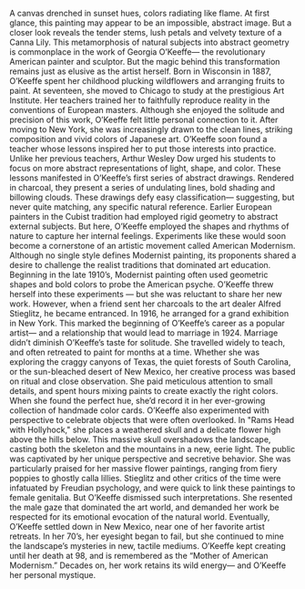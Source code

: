A canvas drenched in sunset hues, colors radiating like flame. At first glance, this painting may appear  to be an impossible, abstract image. But a closer look reveals  the tender stems, lush petals and velvety texture  of a Canna Lily. This metamorphosis of natural subjects into abstract geometry is commonplace in the work  of Georgia O’Keeffe— the revolutionary American painter  and sculptor. But the magic behind  this transformation remains just as elusive as the artist herself. Born in Wisconsin in 1887, O’Keeffe spent her childhood plucking wildflowers and arranging fruits to paint. At seventeen, she moved to Chicago  to study at the prestigious Art Institute. Her teachers trained her  to faithfully reproduce reality in the conventions of European masters. Although she enjoyed the solitude  and precision of this work, O’Keeffe felt little  personal connection to it. After moving to New York, she was  increasingly drawn to the clean lines, striking composition and vivid colors  of Japanese art. O’Keeffe soon found a teacher  whose lessons inspired her to put those interests into practice. Unlike her previous teachers, Arthur Wesley Dow urged his students to focus on more abstract representations of light, shape, and color. These lessons manifested in O’Keeffe’s first series of abstract drawings. Rendered in charcoal, they present  a series of undulating lines, bold shading and billowing clouds. These drawings defy easy classification— suggesting, but never quite matching, any specific natural reference. Earlier European painters  in the Cubist tradition had employed rigid geometry to abstract external subjects. But here, O’Keeffe employed  the shapes and rhythms of nature to capture her internal feelings. Experiments like these  would soon become a cornerstone of an artistic movement  called American Modernism. Although no single style defines  Modernist painting, its proponents shared a desire  to challenge the realist traditions that dominated art education. Beginning in the late 1910’s,  Modernist painting often used geometric shapes  and bold colors to probe the American psyche. O’Keeffe threw herself  into these experiments — but she was reluctant  to share her new work. However, when a friend sent her charcoals to the art dealer Alfred Stieglitz, he became entranced. In 1916, he arranged  for a grand exhibition in New York. This marked the beginning of O’Keeffe’s career as a popular artist— and a relationship that would lead  to marriage in 1924. Marriage didn’t diminish O’Keeffe’s taste for solitude. She travelled widely to teach, and often retreated to paint  for months at a time. Whether she was exploring  the craggy canyons of Texas, the quiet forests of South Carolina,  or the sun-bleached desert of New Mexico, her creative process was based on  ritual and close observation. She paid meticulous attention  to small details, and spent hours mixing paints  to create exactly the right colors. When she found the perfect hue, she’d record it in her ever-growing collection of handmade color cards. O’Keeffe also experimented  with perspective to celebrate objects that were often overlooked. In "Rams Head with Hollyhock," she places a weathered skull  and a delicate flower high above the hills below. This massive skull overshadows  the landscape, casting both the skeleton  and the mountains in a new, eerie light. The public was captivated by her  unique perspective and secretive behavior. She was particularly praised  for her massive flower paintings, ranging from fiery poppies  to ghostly calla lillies. Stieglitz and other critics of the time  were infatuated by Freudian psychology, and were quick to link these paintings to female genitalia. But O’Keeffe dismissed  such interpretations. She resented the male gaze  that dominated the art world, and demanded her work be respected for its emotional evocation  of the natural world. Eventually, O’Keeffe settled down  in New Mexico, near one of her favorite artist retreats. In her 70’s, her eyesight began to fail, but she continued to mine the landscape’s mysteries in new, tactile mediums. O’Keeffe kept creating  until her death at 98, and is remembered as  the “Mother of American Modernism.” Decades on, her work retains  its wild energy— and O’Keeffe her personal mystique. 
